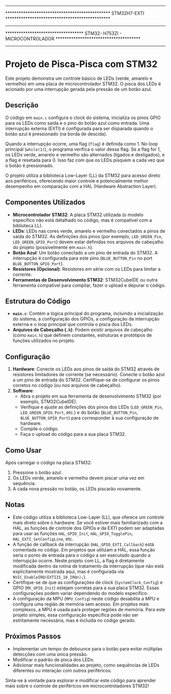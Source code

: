 *************************************************************************************************************
*********************************************** STM32H7-EXTI  ***********************************************
*************************************************************************************************************
***********************************  STM32- H753ZI - MICROCONTROLADOR  **************************************
*************************************************************************************************************

# Projeto de Pisca-Pisca com STM32

Este projeto demonstra um controle básico de LEDs (verde, amarelo e vermelho) em uma placa de microcontrolador STM32. O pisca dos LEDs é acionado por uma interrupção gerada pela pressão de um botão azul.

## Descrição

O código em `main.c` configura o clock do sistema, inicializa os pinos GPIO para os LEDs como saída e o pino do botão azul como entrada. Uma interrupção externa (EXTI) é configurada para ser disparada quando o botão azul é pressionado (na borda de descida).

Quando a interrupção ocorre, uma flag (`flag`) é definida como 1. No loop principal (`while(1)`), o programa verifica o valor dessa flag. Se a flag for 1, os LEDs verde, amarelo e vermelho são alternados (ligados e desligados), e a flag é resetada para 0. Isso faz com que os LEDs pisquem a cada vez que o botão é pressionado.

O projeto utiliza a biblioteca Low-Layer (LL) da STM32 para acesso direto aos periféricos, oferecendo maior controle e potencialmente melhor desempenho em comparação com a HAL (Hardware Abstraction Layer).

## Componentes Utilizados

* **Microcontrolador STM32**: A placa STM32 utilizada (o modelo específico não está detalhado no código, mas é compatível com a biblioteca LL).
* **LEDs**: LEDs nas cores verde, amarelo e vermelho conectados a pinos de saída do STM32. As definições dos pinos (por exemplo, `LED_GREEN_Pin`, `LED_GREEN_GPIO_Port`) devem estar definidas nos arquivos de cabeçalho do projeto (possivelmente em `main.h`).
* **Botão Azul**: Um botão conectado a um pino de entrada do STM32. A interrupção é configurada para este pino (`BLUE_BUTTON_Pin` no port `BLUE_BUTTON_GPIO_Port`).
* **Resistores (Opcional)**: Resistores em série com os LEDs para limitar a corrente.
* **Ferramentas de Desenvolvimento STM32**: STM32CubeIDE ou outra ferramenta compatível para compilar, fazer o upload e depurar o código.

## Estrutura do Código

* **`main.c`**: Contém a lógica principal do programa, incluindo a inicialização do sistema, a configuração dos GPIOs, a configuração da interrupção externa e o loop principal que controla o pisca dos LEDs.
* **Arquivos de Cabeçalho (`.h`)**: Podem existir arquivos de cabeçalho (como `main.h`) que definem constantes, estruturas e protótipos de funções utilizados no projeto.

## Configuração

1.  **Hardware**: Conecte os LEDs aos pinos de saída do STM32 através de resistores limitadores de corrente (se necessário). Conecte o botão azul a um pino de entrada do STM32. Certifique-se de configurar os pinos corretos no código (ou nos arquivos de cabeçalho).
2.  **Software**:
    * Abra o projeto em sua ferramenta de desenvolvimento STM32 (por exemplo, STM32CubeIDE).
    * Verifique e ajuste as definições dos pinos dos LEDs (`LED_GREEN_Pin`, `LED_GREEN_GPIO_Port`, etc.) e do botão (`BLUE_BUTTON_Pin`, `BLUE_BUTTON_GPIO_Port`) para corresponder à sua configuração de hardware.
    * Compile o código.
    * Faça o upload do código para a sua placa STM32.

## Como Usar

Após carregar o código na placa STM32:

1.  Pressione o botão azul.
2.  Os LEDs verde, amarelo e vermelho devem piscar uma vez em sequência.
3.  A cada nova pressão no botão, os LEDs piscarão novamente.

## Notas

* Este código utiliza a biblioteca Low-Layer (LL), que oferece um controle mais direto sobre o hardware. Se você estiver mais familiarizado com a HAL, as funções de controle dos GPIOs e da EXTI podem ser adaptadas para usar as funções `HAL_GPIO_Init`, `HAL_GPIO_TogglePin`, `HAL_EXTI_SetConfigLine`, etc.
* A função de callback da interrupção (`HAL_GPIO_EXTI_Callback`) está comentada no código. Em projetos que utilizam a HAL, essa função seria o ponto de entrada para o código a ser executado quando a interrupção ocorre. Neste projeto com LL, a flag é diretamente modificada dentro da rotina de tratamento da interrupção (que não está explicitamente mostrada aqui, mas é configurada via `NVIC_EnableIRQ(EXTI15_10_IRQn);`).
* Certifique-se de que as configurações de clock (`SystemClock_Config`) e GPIO (`MX_GPIO_Init`) estejam corretas para a sua placa STM32. Essas configurações podem variar dependendo do modelo específico.
* A configuração da MPU (`MPU_Config`) neste código desabilita a MPU e configura uma região de memória sem acesso. Em projetos mais complexos, a MPU é usada para proteger regiões de memória. Para este projeto simples, essa configuração específica pode não ser estritamente necessária, mas é incluída no código gerado.

## Próximos Passos

* Implementar um tempo de debounce para o botão para evitar múltiplas detecções com uma única pressão.
* Modificar o padrão de pisca dos LEDs.
* Adicionar mais funcionalidades ao projeto, como sequências de LEDs diferentes ou interação com outros periféricos.

Sinta-se à vontade para explorar e modificar este código para aprender mais sobre o controle de periféricos em microcontroladores STM32!
